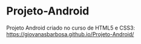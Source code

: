 # Projeto-Android
 Projeto Android criado no curso de HTML5 e CSS3: https://giovanasbarbosa.github.io/Projeto-Android/
